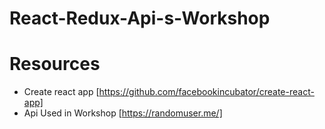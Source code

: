 # React-Redux-Api-s-Workshop

# Resources

- Create react app [https://github.com/facebookincubator/create-react-app]
- Api Used in Workshop [https://randomuser.me/]
